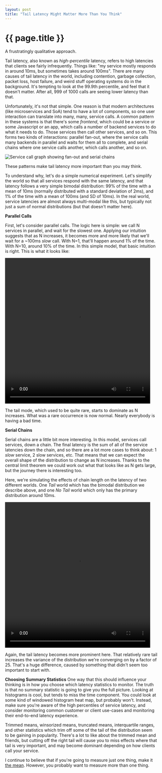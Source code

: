 ```yaml
---
layout: post
title: "Tail Latency Might Matter More Than You Think"
---
```


{{ page.title }}
================

<p class="meta">A frustratingly qualitative approach.</p>

Tail latency, also known as *high-percentile* latency, refers to high latencies that clients see fairly infrequently. Things like: "my service mostly responds in around 10ms, but sometimes takes around 100ms". There are many causes of tail latency in the world, including contention, garbage collection, packet loss, host failure, and weird stuff operating systems do in the background. It's tempting to look at the 99.9th percentile, and feel that it doesn't matter. After all, 999 of 1000 calls are seeing lower latency than that.

Unfortunately, it's not that simple. One reason is that modern architectures (like microservices and SoA) tend to have a lot of components, so one user interaction can translate into many, many, service calls. A common pattern in these systems is that there's some *frontend*, which could be a service or some Javascript or an app, which calls a number of backend services to do what it needs to do. Those services then call other services, and so on. This forms two kinds of interactions: parallel fan-out, where the service calls many backends in parallel and waits for them all to complete, and serial chains where one service calls another, which calls another, and so on.

![Service call graph showing fan-out and serial chains](https://mbrooker-blog-images.s3.amazonaws.com/call_graph.png)

These patterns make tail latency more important than you may think.

To understand why, let's do a simple numerical experiment. Let's simplify the world so that all services respond with the same latency, and that latency follows a very simple bimodal distribution: 99% of the time with a mean of 10ms (normally distributed with a standard deviation of 2ms), and 1% of the time with a mean of 100ms (and SD of 10ms). In the real world, service latencies are almost always multi-modal like this, but typically not just a sum of normal distributions (but that doesn't matter here).

**Parallel Calls**

First, let's consider parallel calls. The logic here is simple: we call N services in parallel, and wait for the slowest one. Applying our intuition suggests that as N increases, it becomes more and more likely that we'll wait for a ~100ms *slow* call. With N=1, that'll happen around 1% of the time. With N=10, around 10% of the time. In this simple model, that basic intuition is right. This is what it looks like:

<video width="480" height="480" autoplay controls>
  <source src="https://mbrooker-blog-images.s3.amazonaws.com/freq_maxes.mp4" type="video/mp4">
</video>

The tail mode, which used to be quite rare, starts to dominate as N increases. What was a rare occurrence is now normal. Nearly everybody is having a bad time.

**Serial Chains**

Serial chains are a little bit more interesting. In this model, services call services, down a chain. The final latency is the sum of all of the service latencies down the chain, and so there are a lot more cases to think about: 1 *slow* service, 2 slow services, etc. That means that we can expect the overall shape of the distribution to change as N increases. Thanks to the central limit theorem we could work out what that looks like as N gets large, but the journey there is interesting too.

Here, we're simulating the effects of chain length on the latency of two different worlds. One *Tail* world which has the bimodal distribution we describe above, and one *No Tail* world which only has the primary distribution around 10ms.

<video width="480" height="480" autoplay controls>
  <source src="https://mbrooker-blog-images.s3.amazonaws.com/freq_sums.mp4" type="video/mp4">
</video>

Again, the tail latency becomes more prominent here. That relatively rare tail increases the variance of the distribution we're converging on by a factor of 25. That's a huge difference, caused by something that didn't seem too important to start with.

**Choosing Summary Statistics**
One way that this should influence your thinking is in how you choose which latency statistics to monitor. The truth is that no summary statistic is going to give you the full picture. Looking at histograms is cool, but tends to miss the time component. You could look at some kind of windowed histogram heat map, but probably won't. Instead, make sure you're aware of the high percentiles of service latency, and consider monitoring common customer or client use-cases and monitoring their end-to-end latency experience.

Trimmed means, winsorized means, truncated means, interquartile ranges, and other statistics which trim off some of the tail of the distribution seem to be gaining in popularity. There's a lot to like about the trimmed mean and friends, but cutting off the right tail will cause you to miss effects where that tail is very important, and may become dominant depending on how clients call your service.

I continue to believe that if you're going to measure just one thing, make it [the mean](https://brooker.co.za/blog/2017/12/28/mean.html). However, you probably want to measure more than one thing.
